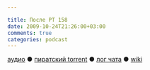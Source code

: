 ```yaml
---

title: После РТ 158
date: 2009-10-24T21:26:00+03:00
comments: true
categories: podcast
---
```

[аудио](http://cdn.radio-t.com/rt158post.mp3) ● [пиратский torrent](http://pirates.radio-t.com/torrents/rt158post.mp3.torrent) ● [лог чата](http://chat.radio-t.com/logs/radio-t-158.html) ● [wiki](http://wiki.radio-t.com/%D0%9F%D0%BE%D1%81%D0%BB%D0%B5_%D0%A0%D0%A2_158)<audio src="http://cdn.radio-t.com/rt158post.mp3" preload="none">
